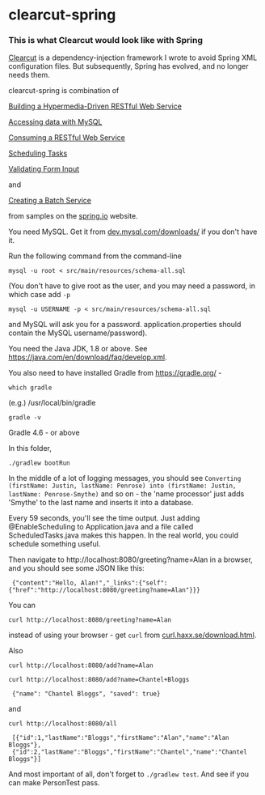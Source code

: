 # clearcut-spring

### This is what Clearcut would look like with Spring

[Clearcut](https://github.com/pdxrod/clearcut) is a dependency-injection framework I wrote to avoid
Spring XML configuration files. But subsequently, Spring has evolved, and no longer needs them.

clearcut-spring is combination of

[Building a Hypermedia-Driven RESTful Web Service](https://spring.io/guides/gs/rest-hateoas/)

[Accessing data with MySQL](https://spring.io/guides/gs/accessing-data-mysql/)

[Consuming a RESTful Web Service](https://spring.io/guides/gs/consuming-rest/)

[Scheduling Tasks](https://spring.io/guides/gs/scheduling-tasks/)

[Validating Form Input](https://spring.io/guides/gs/validating-form-input/)

and

[Creating a Batch Service](https://spring.io/guides/gs/batch-processing/)

from samples on the [spring.io](https://spring.io/) website.

You need MySQL. Get it from [dev.mysql.com/downloads/](https://dev.mysql.com/downloads/) if you don't have it.

Run the following command from the command-line

`mysql -u root < src/main/resources/schema-all.sql`

(You don't have to give root as the user, and you may need a password, in which case add `-p`

`mysql -u USERNAME -p < src/main/resources/schema-all.sql`

and MySQL will ask you for a password. application.properties should contain the MySQL username/password).

You need the Java JDK, 1.8 or above. See https://java.com/en/download/faq/develop.xml.

You also need to have installed Gradle from https://gradle.org/ -

  `which gradle`

  (e.g.) /usr/local/bin/gradle

  `gradle -v`

  Gradle 4.6 - or above

In this folder,

`./gradlew bootRun`

In the middle of a lot of logging messages, you should see
`Converting (firstName: Justin, lastName: Penrose) into (firstName: Justin, lastName: Penrose-Smythe)`
and so on - the 'name processor' just adds 'Smythe' to the last name and inserts it into a database.

Every 59 seconds, you'll see the time output. Just adding @EnableScheduling to Application.java and a file called
ScheduledTasks.java makes this happen. In the real world, you could schedule something useful.

Then navigate to http://localhost:8080/greeting?name=Alan in a browser, and you
should see some JSON like this:

     {"content":"Hello, Alan!","_links":{"self":{"href":"http://localhost:8080/greeting?name=Alan"}}}

You can

`curl http://localhost:8080/greeting?name=Alan`

instead of using your browser - get `curl` from
[curl.haxx.se/download.html](https://curl.haxx.se/download.html).

Also

`curl http://localhost:8080/add?name=Alan`

`curl http://localhost:8080/add?name=Chantel+Bloggs`

     {"name": "Chantel Bloggs", "saved": true}

and

`curl http://localhost:8080/all`

     [{"id":1,"lastName":"Bloggs","firstName":"Alan","name":"Alan Bloggs"},
     {"id":2,"lastName":"Bloggs","firstName":"Chantel","name":"Chantel Bloggs"}]

And most important of all, don't forget to `./gradlew test`. And see if you can make PersonTest pass.
